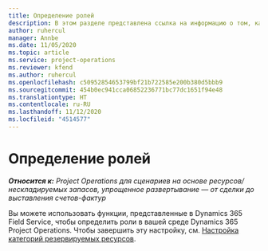 ```yaml
---
title: Определение ролей
description: В этом разделе представлена ссылка на информацию о том, как настроить категории резервируемых ресурсов.
author: ruhercul
manager: Annbe
ms.date: 11/05/2020
ms.topic: article
ms.service: project-operations
ms.reviewer: kfend
ms.author: ruhercul
ms.openlocfilehash: c50952854653799bf21b722585e200b380d5bbb9
ms.sourcegitcommit: 454b0ec941cca06852236771bc77dc1651f94e48
ms.translationtype: HT
ms.contentlocale: ru-RU
ms.lasthandoff: 11/12/2020
ms.locfileid: "4514577"
---
```

# <a name="define-roles"></a>Определение ролей

_**Относится к:** Project Operations для сценариев на основе ресурсов/нескладируемых запасов, упрощенное развертывание — от сделки до выставления счетов-фактур_

Вы можете использовать функции, представленные в Dynamics 365 Field Service, чтобы определить роли в вашей среде Dynamics 365 Project Operations. Чтобы завершить эту настройку, см. [Настройка категорий резервируемых ресурсов](https://docs.microsoft.com/dynamics365/field-service/set-up-bookable-resource-categories).
